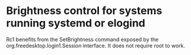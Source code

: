 # Brightness control for systems running systemd or elogind

Rc1 benefits from the SetBrightness command exposed by the
org.freedesktop.login1.Session interface. It does not require root to
work.
